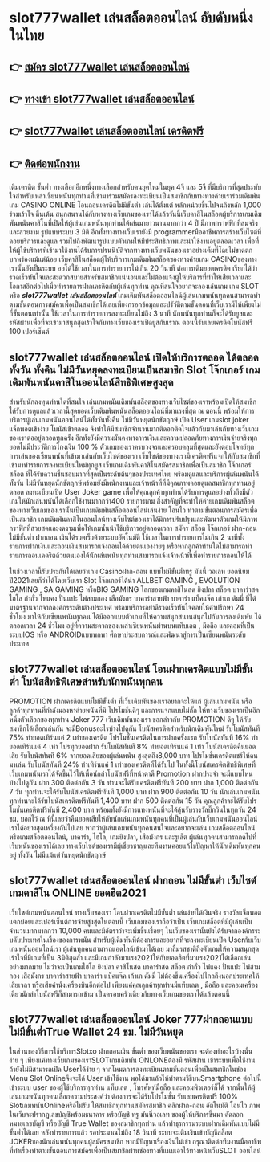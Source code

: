 # slot777wallet เล่นสล็อตออนไลน์  อับดับหนึ่งในไทย 

## 👉 [สมัคร slot777wallet เล่นสล็อตออนไลน์](https://slot777wallet.com/)
## 👉 [ทางเข้า slot777wallet เล่นสล็อตออนไลน์](https://slot777wallet.com/)
## 👉 [slot777wallet เล่นสล็อตออนไลน์ เครดิตฟรี](https://slot777wallet.com/)
## 👉 [ติดต่อพนักงาน](https://slot777wallet.com/)


เติมเครดิต ขั้นต่ำ  ทางเลือกอีกหนึ่งทางเลือกสำหรับคนยุคใหม่ในยุค 4จี และ 5จี ที่มีบริการที่สุดประทับใจสำหรับเหล่าเซียนพนันทุกท่านที่เข้ามาร่วมสมัครลงทะเบียนเป็นสมาชิกกับทางทางค่ายเราร่วมเดิมพัน เกม CASINO ONLINE โอนถอนเครดิตไม่มีขั้นต่ำ เล่นได้ตั้งแต่ หลักหน่วยขึ้นไปจนถึงหลัก 1,000 ร่วมเร้าใจ ตื่นเต้น สนุกสนานได้กับทางทางเว็บเกมของเราได้แล้ววันนี้เว็บคาสิโนสล็อตผู้บริการเกมเดิมพันพนันคาสิโนที่เปิดให้ผู้เล่นเกมพนันทุกท่านได้เล่นมายาวนานมากกว่า 4 ปี มีภาพกราฟฟิกที่สมจริงและสวยงาม รูปแบบระบบ 3 มิติ
อีกทั้งทางทางเว็บเรายังมี programmerมืออาชีพการสร้างเว็บไซต์ที่คอยบริการและดูแล  รวมไปถึงพัฒนารูปแบบตัวเกมให้มีประสิทธิภาพและน่าใช้งานอยู่ตลอดเวลา เพื่อที่ให้ผู้ใช้บริการที่เข้ามาใช้งานได้รับการปรนนิบัติจากทางทางเว็บพนันของเราอย่างเต็มที่โดยไม่ขาดตกบกพร่องแม้แต่น้อย เว็บคาสิโนสล็อตผู้ให้บริการเกมเดิมพันสล็อตของทางค่ายเกม CASINOของทางเรานั้นยังเป็นระบบ ออโต้ใช้เวลาในการทำรายการไม่เกิน 20 วินาที ต่อการเติมยอดเครดิต เรียกได้ว่ารวดเร็วทันใจและสะดวกสบายสำหรับสมาชิกแน่นอนและไม่ต้องแจ้งผู้ให้บริการที่ทำให้เสียเวลาและโอกาสอีกต่อไปเมื่อทำรายการฝากเครดิตกับผู้เล่นทุกท่าน
คุณที่สนใจอยากจะลองเล่นเกม เกม SLOT  หรือ ***slot777wallet เล่นสล็อตออนไลน์*** เกมเดิมพันสล็อตออนไลน์ผู้เล่นเกมพนันทุกคนสามารถทำตามขั้นตอนการสมัครเพื่อเป็นสมาชิกได้เลยเพียงกรอกข้อมูลและปรัวัติตามขั้นตอนที่เว็บเรามีให้เพียงไม่กี่ขั้นตอนเท่านั้น ใช้เวลาในการทำรายการลงทะเบียนไม่ถึง 3 นาที นักพนันทุกท่านก็จะได้รับยูสและรหัสผ่านเพื่อที่จะเข้ามาสนุกสุดเร้าใจกับทางเว็บของเราเปิดยูสกับเราณ ตอนนี้รับเลยเครดิตโบนัสฟรี 100 เปอร์เซ็นต์ 

## slot777wallet เล่นสล็อตออนไลน์ เปิดให้บริการตลอด ได้ตลอดทั้งวัน ทั้งคืน ไม่มีวันหยุดลงทะเบียนเป็นสมาชิก Slot โจ๊กเกอร์ เกมเดิมพันพนันคาสิโนออนไลน์สิทธิพิเศษสูงสุด

สำหรับนักลงทุนท่านใดที่สนใจ เล่นเกมพนันเดิมพันสล็อตของทางเว็บไซต์ของเราพร้อมเปิดให้สมาชิกได้รับการดูแลแล้วเวลานี้สุดยอดเว็บเดิมพันพนันสล็อตออนไลน์ที่มาแรงที่สุด ณ ตอนนี้ พร้อมให้การบริการผู้เล่นเกมพนันออนไลน์ได้ทั้งวันทั้งคืน ไม่มีวันหยุดนักขัตฤกษ์ เปิด User เกมslot joker แจ็กพอตเข้าง่าย โบนัสเข้าตลอด จึงทำให้มีสมาชิกจำนวนมากติดอกติดใจแล้วกับมาเล่นกับทางเว็บเกมของเราต่ออยู่ตลอดทุกครั้ง อีกทั้งยังมีความมั่นคงทางการเงินและความปลอดภัยทางการเงินจ่ายจริงทุกยอดไม่มีประวัติการโกงเงิน 100 % ตัวเกมของเราครบวงจรและครอบคลุมที่สุดและยังตอบโจทย์ทุกการเล่นของเซียนพนันที่เข้ามาเล่นกับเว็บไซต์ของเรา
เว็บไซต์ของทางเรามีเครดิตฟรีแจกให้กับสมาชิกที่เข้ามาทำรายการลงทะเบียนใหม่ทุกยูส เว็บเกมเดิมพันคาสิโนสมัครสมาชิกเพื่อเป็นสมาชิก โจ๊กเกอร์ สล็อต ที่ได้รับความชื่นชอบมากที่สุดเป็นระดับต้นๆของประเทศไทย พร้อมดูแลและบริการผู้เล่นพนันได้ทั้งวัน ไม่มีวันหยุดนักขัตฤกษ์พร้อมยังมีพนักงานและเจ้าหน้าที่ที่มีคุณภาพคอยดูแลสมาชิกทุกท่านอยู่ตลอด ลงทะเบียนเปิด User Joker game เพื่อให้คุณลูกค้าทุกท่านได้รับการดูแลอย่างทั่วถึงมีตัวเกมให้นักเล่นพนันได้เลือกใช้งานมากกว่า400 รายการเกม
สิ่งสำคัญที่จะทำให้ค่ายเกมเดิมพันสล็อตของทางเว็บเกมของเรานั้นเป็นเกมเดิมพันสล็อตออนไลน์เล่นง่าย โอนไว ทำตามขั้นตอนการสมัครเพื่อเป็นสมาชิก  เกมเดิมพันคาสิโนออนไลน์ทางเว็บไซต์ของเราได้มีการปรับปรุงและพัฒนาตัวเกมให้มีภาพกราฟิกที่สวยสดและงดงามเพื่อให้เกมนั้นน่าใช้บริการอยู่ตลอดเวลา สมัคร สล็อต โจ๊กเกอร์ ฝาก-ถอนไม่มีขั้นต่ำ ฝากถอน เงินได้รวดเร็วด้วยระบบอัตโนมัติ ใช้เวลาในการทำรายการไม่เกิน 2 นาทีทั้งรายการฝากเงินและถอนเงินสามารถแจ้งถอนได้ด้วยตนเองง่ายๆ หรือหากลูกค้าท่านใดไม่สามารถทำรายการถอนเคดริตด้วยตนเองได้นักเล่นพนันทุกท่านสามารถแจ้งเจ้าหน้าที่เพื่อทำรายการถอนให้ได้

ในช่วงเวลานี้รับประกันได้เลยว่าเกม Casinoฝาก-ถอน แบบไม่มีขั้นต่ำทรู มันนี่ วอเลท ยอดนิยมปี2021เลยก็ว่าได้โดยเว็บเรา Slot โจ๊กเกอร์ได้นำ ALLBET GAMING , EVOLUTION GAMING , SA GAMING หรือBIG GAMING โลกของเกมคาสิโนสด ยิงปลา สล็อต บาคาร่าสด ไฮโล กำถั่ว ไพ่แคง ปั่นแปะ ไพ่สามกอง เสือมังกร บาคาร่าสายฟ้า บาคาร่า แบ็คแจ๊ค เก้าเก ดัมมี่ ที่ได้มาตรฐานจากจากองค์กรระดับต่างประเทศ พร้อมบริการอย่าดีรวดเร็วทันใจคอยให้คำปรึกษา 24 ชั่วโมง มาให้กับเซียนพนันทุกคน ได้มีออกแบบตัวเกมที่ให้ความสนุกสนานสนุกไปกับการลงเดิมพัน ได้ ตลอดเวลา 24 ชั่วโมง อยู่ที่ความสะดวกของเหล่าเซียนพนันผ่านบนแท็บเลต , มือถือ และคอมที่เป็นระบบIOS หรือ ANDROIDแบบพกพา ศึกษาประสบการณ์และพัฒนาสู่การเป็นเซียนพนันระดับประเทศ

## slot777wallet เล่นสล็อตออนไลน์ โอนฝากเครดิตแบบไม่มีขั้นต่ำ โบนัสสิทธิพิเศษสำหรับนักพนันทุกคน

 PROMOTION  ฝากเครดิตแบบไม่มีขั้นต่ำ ที่เว็บเดิมพันของเราอยากจะให้แก่  ผู้เล่นเกมพนัน หรือลูกค้าทุกท่านที่กำลังมองหาค่ายพนันที่มี โปรโมชั่นดีๆ และการแจกแบบไม่กั๊ก ให้ทางเว็บของเราเป็นอีกหนึ่งตัวเลือกของทุกท่าน Joker 777 เว็บเดิมพันของเรา ขอกล่าวกับ PROMOTION ดีๆ ให้กับสมาชิกได้เลือกเล่นกัน จะมีBonusอะไรบ้างไปดูกัน
โบนัสเครดิตสำหรับนักเดิมพันใหม่ รับโบนัสทันที 75% ทำยอดเทิร์นแค่ 2 เท่าของเครดิต
โปรโมชั่นเครดิตในการฝากครั้งแรก รับโบนัสทันที 16% ทำยอดเทิร์นแค่ 4 เท่า
โปรทุกยอดฝาก รับโบนัสทันที 8% ทำยอดเทิร์นแค่ 1 เท่า
โบนัสเครดิตคืนยอดเสีย รับโบนัสทันที 6% จากยอดเสียของผู้เล่นพนัน สูงสุดถึง8,000 บาท
โปรโมชั่นเครดิตแชร์ให้คนมาเล่น รับโบนัสทันที 24% ทำเทิร์นแค่ 1 เท่าของเครดิตที่ได้รับไป
ในทั้งนี้โบนัสเครดิตสิทธิพิเศษที่เว็บเกมพนันเราได้จัดขึ้นไว้ให้เพื่อนักล่าโบนัสฟรีที่หน้าตาดี  Promotion ฝากประจำ จะมีแบบไหนบ้างไปดูกัน
ฝาก 300 ติดต่อกัน 3 วัน ท่านจะได้รับเครดิตฟรีทันที 200 บาท
ฝาก 1,000 ติดต่อกัน 7 วัน ทุกท่านจะได้รับโบนัสเครดิตฟรีทันที 1,000 บาท
ฝาก 900 ติดต่อกัน 10 วัน นักเล่นเกมพนันทุกท่านจะได้รับโบนัสเครดิตฟรีทันที 1,400 บาท
ฝาก 500 ติดต่อกัน 15 วัน คุณลูกค้าจะได้รับโปรโมชั่นเครดิตฟรีทันที 2,400 บาท
พร้อมทั้งยังมีการแทงพนันที่จะได้ลุ้นรับรางวัลบิ๊กวินในทุกวัน 24 ชม. บอกไว้ ณ ที่นี้เลยว่าคืนยอดเสียให้กับนักเล่นเกมพนันทุกคนที่เป็นผู้เล่นกับเว็บเกมพนันออนไลน์เราได้อย่างสุดเหวี่ยงกันไปเลย หากว่าผู้เล่นเกมพนันทุกคนสนใจและอยากจะเล่น เกมสล็อตออนไลน์ หรือเกมสล็อตออนไลน์, บาคาร่า, ไฮโล, เกมยิงปลา, เสือมังกร และรูเล็ต ผู้เล่นทุกคนสามารถกดไปที่เว็บพนันของเราได้เลย ทางเว็บไซต์ของเรามีผู้เชี่ยวชาญและทีมงานคอยแก้ไขปัญหาให้นักเดิมพันทุกคนอยู่ ทั้งวัน ไม่มีแม้แต่วันหยุดนักขัตฤกษ์

## slot777wallet เล่นสล็อตออนไลน์ ฝากถอน ไม่มีขั้นต่ำ  เว็บไซต์เกมคาสิโน ONLINE ยอดฮิต2021

เว็บไซต์เกมพนันออนไลน์ ทางเว็บของเรา โอนฝากเครดิตไม่มีขั้นต่ำ เล่นง่ายได้เงินจริง รางวัลแจ็กพอตแตกบ่อยและเปอร์เซ็นต์การจ่ายสูงสุดในตอนนี้ เว็บเกมของเราถือว่าเป็น เว็บเกมสล็อตที่มีผู้เล่นเป็นจำนวนมากมากกว่า 10,000 คนและมีอัตราว่าจะเพิ่มขึ้นเรื่อยๆ ในเว็บของเรานั้นยังได้รับจากองค์กรระบดับประเทศในเรื่องของการพนัน สำหรับผู้เดิมพันที่ต้องการและอยากที่จะลงทะเบียนเปิด Userกับเว็บเกมพนันออนไลน์เรา ผู้เล่นทุกคนสามารถแอดไลน์เข้ามาได้เลย
	มาลิ้มรสชาติถึงตัวเกมให้ความสนุกสุดเร้าใจที่มีเกมที่เป็น 3มิติสุดล้ำ และมีเกมกำลังมาแรง2021ให้กับยอดฮิตที่มาแรง2021ได้เลือกเล่นอย่างมากมาย  ไม่ว่าจะเป็นเกมไฮโล ยิงปลา คาสิโนสด บาคาร่าสด สล็อต กำถั่ว ไพ่แคง ปั่นแปะ ไพ่สามกอง เสือมังกร บาคาร่าสายฟ้า บาคาร่า แบ็คแจ๊ค เก้าเก ดัมมี่ ไม่ต้องขึ้นเครื่องไปไกลถึงนอกประเทศให้เสียเวลา หรือเสียค่านั่งเครื่องบินอีกต่อไป เพียงแค่คุณลูกค้าทุกท่านมีแท็บเลต , มือถือ และคอมเครื่องเดียวนักล่าโบนัสฟรีก็สามารถเข้ามาเป็นครอบครัวเดียวกับทางเว็บเกมของเราได้แล้วตอนนี้

## slot777wallet เล่นสล็อตออนไลน์ Joker 777ฝากถอนแบบไม่มีขั้นต่ำTrue Wallet 24 ชม. ไม่มีวันหยุด

ในส่วนของวิธีการใช้บริการSlotxo ฝากถอนเงิน ขั้นต่ำ ของเว็บพนันของเรา จะต้องทำอะไรบ้างนั้น ง่าย ๆ เพียงแค่ทางเว็บเกมของเราSLOTเกมเดิมพัน ONLONEต้องมี รหัสผ่าน เข้าระบบเพื่อใช้งาน ถ้ายังไม่มีสามารถเปิด Userได้ง่าย ๆ จากโหมดการลงทะเบียนตามขั้นตอนเพื่อเป็นสมาชิกในช่อง Menu Slot Onlineจึงจะได้ User เข้าใช้งาน พอได้มาแล้วให้ทำตามวิธีบนSmartphone ต่อไปนี้
เข้าระบบ user  ของผู้ใช้บริการทุกท่าน แท็บเลต , โทรศัพท์มือถือ และคอมพิวเตอร์ก็ได้
จากนั้นให้ผู้เล่นเกมพนันทุกคนเลือกความประสงค์ว่า ต้องการจะได้รับโปรโมชั่น รับเลยเครดิตฟรี 100% SlotเกมพนันOnlineหรือไม่รับ
ให้สมาชิกทุกท่านสมัครสมาชิก คลิกฝาก-ถอน อัตโนมัติ โอนไว ภาพในเว็บจะปรากฏเลขบัญชีพร้อมธนาคาร หรือบัญชี ทรู มันนี่วอเลท ของผู้ให้บริการขึ้นมา
คัดลอกหมายเลขบัญชี หรือบัญชี  True Wallet ของสมาชิกทุกท่าน แล้วทำธุรกรรมระบบฝากเดิมพันแบบไม่มีขั้นต่ำได้เลย
หลังทำรายการแล้ว รอประมาณไม่ถึง 18 วินาที ระบบจะเติมเงินเข้าบัญชีสล็อต JOKERของนักเล่นพนันทุกคนผู้สมัครสมาชิก
หากมีปัญหาเรื่องเงินไม่เข้า กรุณาติดต่อทีมงานมืออาชีพ ที่ทำเรื่องทำตามขั้นตอนการสมัครเพื่อเป็นสมาชิกผ่านช่องทางที่แนบเอาไว้ทางหน้าเว็บSLOT ออนไลน์


